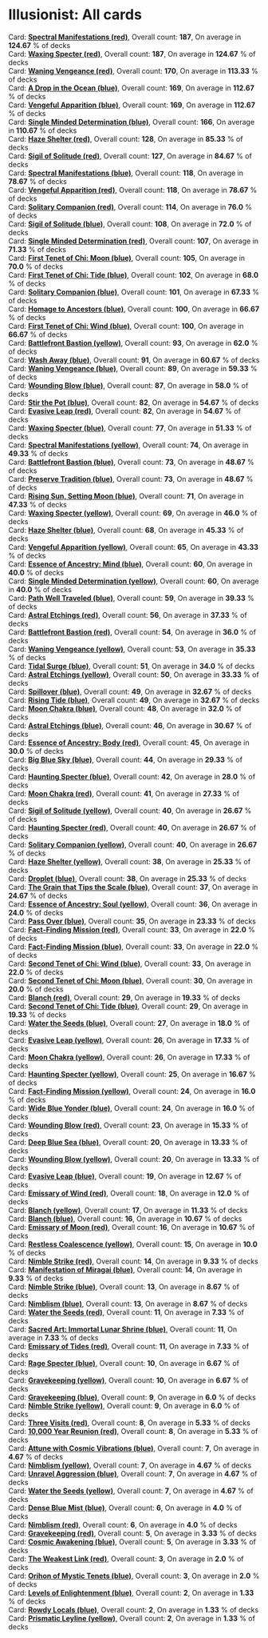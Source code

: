 # Illusionist: All cards  
Card: <a href="link" class="tooltip">**Spectral Manifestations (red)**<span class="tooltiptext"><img src="https://storage.googleapis.com/fabmaster/cardfaces/2024-MST/EN/MST152.png"></span></a>, Overall count: **187**, On average in **124.67** % of decks  
Card: <a href="link" class="tooltip">**Waxing Specter (red)**<span class="tooltiptext"><img src="https://storage.googleapis.com/fabmaster/cardfaces/2024-MST/EN/MST043.png"></span></a>, Overall count: **187**, On average in **124.67** % of decks  
Card: <a href="link" class="tooltip">**Waning Vengeance (red)**<span class="tooltiptext"><img src="https://storage.googleapis.com/fabmaster/cardfaces/2024-MST/EN/MST040.png"></span></a>, Overall count: **170**, On average in **113.33** % of decks  
Card: <a href="link" class="tooltip">**A Drop in the Ocean (blue)**<span class="tooltiptext"><img src="https://storage.googleapis.com/fabmaster/cardfaces/2024-MST/EN/MST095.png"></span></a>, Overall count: **169**, On average in **112.67** % of decks  
Card: <a href="link" class="tooltip">**Vengeful Apparition (blue)**<span class="tooltiptext"><img src="https://storage.googleapis.com/fabmaster/cardfaces/2024-MST/EN/MST157.png"></span></a>, Overall count: **169**, On average in **112.67** % of decks  
Card: <a href="link" class="tooltip">**Single Minded Determination (blue)**<span class="tooltiptext"><img src="https://storage.googleapis.com/fabmaster/cardfaces/2024-MST/EN/MST148.png"></span></a>, Overall count: **166**, On average in **110.67** % of decks  
Card: <a href="link" class="tooltip">**Haze Shelter (red)**<span class="tooltiptext"><img src="https://storage.googleapis.com/fabmaster/cardfaces/2024-MST/EN/MST037.png"></span></a>, Overall count: **128**, On average in **85.33** % of decks  
Card: <a href="link" class="tooltip">**Sigil of Solitude (red)**<span class="tooltiptext"><img src="https://storage.googleapis.com/fabmaster/cardfaces/2024-MST/EN/MST143.png"></span></a>, Overall count: **127**, On average in **84.67** % of decks  
Card: <a href="link" class="tooltip">**Spectral Manifestations (blue)**<span class="tooltiptext"><img src="https://storage.googleapis.com/fabmaster/cardfaces/2024-MST/EN/MST154.png"></span></a>, Overall count: **118**, On average in **78.67** % of decks  
Card: <a href="link" class="tooltip">**Vengeful Apparition (red)**<span class="tooltiptext"><img src="https://storage.googleapis.com/fabmaster/cardfaces/2024-MST/EN/MST155.png"></span></a>, Overall count: **118**, On average in **78.67** % of decks  
Card: <a href="link" class="tooltip">**Solitary Companion (red)**<span class="tooltiptext"><img src="https://storage.googleapis.com/fabmaster/cardfaces/2024-MST/EN/MST149.png"></span></a>, Overall count: **114**, On average in **76.0** % of decks  
Card: <a href="link" class="tooltip">**Sigil of Solitude (blue)**<span class="tooltiptext"><img src="https://storage.googleapis.com/fabmaster/cardfaces/2024-MST/EN/MST145.png"></span></a>, Overall count: **108**, On average in **72.0** % of decks  
Card: <a href="link" class="tooltip">**Single Minded Determination (red)**<span class="tooltiptext"><img src="https://storage.googleapis.com/fabmaster/cardfaces/2024-MST/EN/MST146.png"></span></a>, Overall count: **107**, On average in **71.33** % of decks  
Card: <a href="link" class="tooltip">**First Tenet of Chi: Moon (blue)**<span class="tooltiptext"><img src="https://storage.googleapis.com/fabmaster/cardfaces/2024-MST/EN/MST092.png"></span></a>, Overall count: **105**, On average in **70.0** % of decks  
Card: <a href="link" class="tooltip">**First Tenet of Chi: Tide (blue)**<span class="tooltiptext"><img src="https://storage.googleapis.com/fabmaster/cardfaces/2024-MST/EN/MST093.png"></span></a>, Overall count: **102**, On average in **68.0** % of decks  
Card: <a href="link" class="tooltip">**Solitary Companion (blue)**<span class="tooltiptext"><img src="https://storage.googleapis.com/fabmaster/cardfaces/2024-MST/EN/MST151.png"></span></a>, Overall count: **101**, On average in **67.33** % of decks  
Card: <a href="link" class="tooltip">**Homage to Ancestors (blue)**<span class="tooltiptext"><img src="https://storage.googleapis.com/fabmaster/cardfaces/2024-MST/EN/MST096.png"></span></a>, Overall count: **100**, On average in **66.67** % of decks  
Card: <a href="link" class="tooltip">**First Tenet of Chi: Wind (blue)**<span class="tooltiptext"><img src="https://storage.googleapis.com/fabmaster/cardfaces/2024-MST/EN/MST094.png"></span></a>, Overall count: **100**, On average in **66.67** % of decks  
Card: <a href="link" class="tooltip">**Battlefront Bastion (yellow)**<span class="tooltiptext"><img src="https://storage.googleapis.com/fabmaster/cardfaces/2024-MST/EN/MST204.png"></span></a>, Overall count: **93**, On average in **62.0** % of decks  
Card: <a href="link" class="tooltip">**Wash Away (blue)**<span class="tooltiptext"><img src="https://storage.googleapis.com/fabmaster/cardfaces/2024-MST/EN/MST091.png"></span></a>, Overall count: **91**, On average in **60.67** % of decks  
Card: <a href="link" class="tooltip">**Waning Vengeance (blue)**<span class="tooltiptext"><img src="https://storage.googleapis.com/fabmaster/cardfaces/2024-MST/EN/MST042.png"></span></a>, Overall count: **89**, On average in **59.33** % of decks  
Card: <a href="link" class="tooltip">**Wounding Blow (blue)**<span class="tooltiptext"><img src="https://storage.googleapis.com/fabmaster/cardfaces/2024-MST/EN/MST217.png"></span></a>, Overall count: **87**, On average in **58.0** % of decks  
Card: <a href="link" class="tooltip">**Stir the Pot (blue)**<span class="tooltiptext"><img src="https://storage.googleapis.com/fabmaster/cardfaces/2024-MST/EN/MST101.png"></span></a>, Overall count: **82**, On average in **54.67** % of decks  
Card: <a href="link" class="tooltip">**Evasive Leap (red)**<span class="tooltiptext"><img src="https://storage.googleapis.com/fabmaster/cardfaces/2024-MST/EN/MST218.png"></span></a>, Overall count: **82**, On average in **54.67** % of decks  
Card: <a href="link" class="tooltip">**Waxing Specter (blue)**<span class="tooltiptext"><img src="https://storage.googleapis.com/fabmaster/cardfaces/2024-MST/EN/MST045.png"></span></a>, Overall count: **77**, On average in **51.33** % of decks  
Card: <a href="link" class="tooltip">**Spectral Manifestations (yellow)**<span class="tooltiptext"><img src="https://storage.googleapis.com/fabmaster/cardfaces/2024-MST/EN/MST153.png"></span></a>, Overall count: **74**, On average in **49.33** % of decks  
Card: <a href="link" class="tooltip">**Battlefront Bastion (blue)**<span class="tooltiptext"><img src="https://storage.googleapis.com/fabmaster/cardfaces/2024-MST/EN/MST205.png"></span></a>, Overall count: **73**, On average in **48.67** % of decks  
Card: <a href="link" class="tooltip">**Preserve Tradition (blue)**<span class="tooltiptext"><img src="https://storage.googleapis.com/fabmaster/cardfaces/2024-MST/EN/MST099.png"></span></a>, Overall count: **73**, On average in **48.67** % of decks  
Card: <a href="link" class="tooltip">**Rising Sun, Setting Moon (blue)**<span class="tooltiptext"><img src="https://storage.googleapis.com/fabmaster/cardfaces/2024-MST/EN/MST100.png"></span></a>, Overall count: **71**, On average in **47.33** % of decks  
Card: <a href="link" class="tooltip">**Waxing Specter (yellow)**<span class="tooltiptext"><img src="https://storage.googleapis.com/fabmaster/cardfaces/2024-MST/EN/MST044.png"></span></a>, Overall count: **69**, On average in **46.0** % of decks  
Card: <a href="link" class="tooltip">**Haze Shelter (blue)**<span class="tooltiptext"><img src="https://storage.googleapis.com/fabmaster/cardfaces/2024-MST/EN/MST039.png"></span></a>, Overall count: **68**, On average in **45.33** % of decks  
Card: <a href="link" class="tooltip">**Vengeful Apparition (yellow)**<span class="tooltiptext"><img src="https://storage.googleapis.com/fabmaster/cardfaces/2024-MST/EN/MST156.png"></span></a>, Overall count: **65**, On average in **43.33** % of decks  
Card: <a href="link" class="tooltip">**Essence of Ancestry: Mind (blue)**<span class="tooltiptext"><img src="https://storage.googleapis.com/fabmaster/cardfaces/2024-MST/EN/MST139.png"></span></a>, Overall count: **60**, On average in **40.0** % of decks  
Card: <a href="link" class="tooltip">**Single Minded Determination (yellow)**<span class="tooltiptext"><img src="https://storage.googleapis.com/fabmaster/cardfaces/2024-MST/EN/MST147.png"></span></a>, Overall count: **60**, On average in **40.0** % of decks  
Card: <a href="link" class="tooltip">**Path Well Traveled (blue)**<span class="tooltiptext"><img src="https://storage.googleapis.com/fabmaster/cardfaces/2024-MST/EN/MST098.png"></span></a>, Overall count: **59**, On average in **39.33** % of decks  
Card: <a href="link" class="tooltip">**Astral Etchings (red)**<span class="tooltiptext"><img src="https://storage.googleapis.com/fabmaster/cardfaces/2024-MST/EN/MST134.png"></span></a>, Overall count: **56**, On average in **37.33** % of decks  
Card: <a href="link" class="tooltip">**Battlefront Bastion (red)**<span class="tooltiptext"><img src="https://storage.googleapis.com/fabmaster/cardfaces/2024-MST/EN/MST203.png"></span></a>, Overall count: **54**, On average in **36.0** % of decks  
Card: <a href="link" class="tooltip">**Waning Vengeance (yellow)**<span class="tooltiptext"><img src="https://storage.googleapis.com/fabmaster/cardfaces/2024-MST/EN/MST041.png"></span></a>, Overall count: **53**, On average in **35.33** % of decks  
Card: <a href="link" class="tooltip">**Tidal Surge (blue)**<span class="tooltiptext"><img src="https://storage.googleapis.com/fabmaster/cardfaces/2024-MST/EN/MST090.png"></span></a>, Overall count: **51**, On average in **34.0** % of decks  
Card: <a href="link" class="tooltip">**Astral Etchings (yellow)**<span class="tooltiptext"><img src="https://storage.googleapis.com/fabmaster/cardfaces/2024-MST/EN/MST135.png"></span></a>, Overall count: **50**, On average in **33.33** % of decks  
Card: <a href="link" class="tooltip">**Spillover (blue)**<span class="tooltiptext"><img src="https://storage.googleapis.com/fabmaster/cardfaces/2024-MST/EN/MST089.png"></span></a>, Overall count: **49**, On average in **32.67** % of decks  
Card: <a href="link" class="tooltip">**Rising Tide (blue)**<span class="tooltiptext"><img src="https://storage.googleapis.com/fabmaster/cardfaces/2024-MST/EN/MST088.png"></span></a>, Overall count: **49**, On average in **32.67** % of decks  
Card: <a href="link" class="tooltip">**Moon Chakra (blue)**<span class="tooltiptext"><img src="https://storage.googleapis.com/fabmaster/cardfaces/2024-MST/EN/MST036.png"></span></a>, Overall count: **48**, On average in **32.0** % of decks  
Card: <a href="link" class="tooltip">**Astral Etchings (blue)**<span class="tooltiptext"><img src="https://storage.googleapis.com/fabmaster/cardfaces/2024-MST/EN/MST136.png"></span></a>, Overall count: **46**, On average in **30.67** % of decks  
Card: <a href="link" class="tooltip">**Essence of Ancestry: Body (red)**<span class="tooltiptext"><img src="https://storage.googleapis.com/fabmaster/cardfaces/2024-MST/EN/MST137.png"></span></a>, Overall count: **45**, On average in **30.0** % of decks  
Card: <a href="link" class="tooltip">**Big Blue Sky (blue)**<span class="tooltiptext"><img src="https://storage.googleapis.com/fabmaster/cardfaces/2024-MST/EN/MST086.png"></span></a>, Overall count: **44**, On average in **29.33** % of decks  
Card: <a href="link" class="tooltip">**Haunting Specter (blue)**<span class="tooltiptext"><img src="https://storage.googleapis.com/fabmaster/cardfaces/2024-MST/EN/MST142.png"></span></a>, Overall count: **42**, On average in **28.0** % of decks  
Card: <a href="link" class="tooltip">**Moon Chakra (red)**<span class="tooltiptext"><img src="https://storage.googleapis.com/fabmaster/cardfaces/2024-MST/EN/MST034.png"></span></a>, Overall count: **41**, On average in **27.33** % of decks  
Card: <a href="link" class="tooltip">**Sigil of Solitude (yellow)**<span class="tooltiptext"><img src="https://storage.googleapis.com/fabmaster/cardfaces/2024-MST/EN/MST144.png"></span></a>, Overall count: **40**, On average in **26.67** % of decks  
Card: <a href="link" class="tooltip">**Haunting Specter (red)**<span class="tooltiptext"><img src="https://storage.googleapis.com/fabmaster/cardfaces/2024-MST/EN/MST140.png"></span></a>, Overall count: **40**, On average in **26.67** % of decks  
Card: <a href="link" class="tooltip">**Solitary Companion (yellow)**<span class="tooltiptext"><img src="https://storage.googleapis.com/fabmaster/cardfaces/2024-MST/EN/MST150.png"></span></a>, Overall count: **40**, On average in **26.67** % of decks  
Card: <a href="link" class="tooltip">**Haze Shelter (yellow)**<span class="tooltiptext"><img src="https://storage.googleapis.com/fabmaster/cardfaces/2024-MST/EN/MST038.png"></span></a>, Overall count: **38**, On average in **25.33** % of decks  
Card: <a href="link" class="tooltip">**Droplet (blue)**<span class="tooltiptext"><img src="https://storage.googleapis.com/fabmaster/cardfaces/2024-MST/EN/MST087.png"></span></a>, Overall count: **38**, On average in **25.33** % of decks  
Card: <a href="link" class="tooltip">**The Grain that Tips the Scale (blue)**<span class="tooltiptext"><img src="https://storage.googleapis.com/fabmaster/cardfaces/2024-MST/EN/MST102.png"></span></a>, Overall count: **37**, On average in **24.67** % of decks  
Card: <a href="link" class="tooltip">**Essence of Ancestry: Soul (yellow)**<span class="tooltiptext"><img src="https://storage.googleapis.com/fabmaster/cardfaces/2024-MST/EN/MST138.png"></span></a>, Overall count: **36**, On average in **24.0** % of decks  
Card: <a href="link" class="tooltip">**Pass Over (blue)**<span class="tooltiptext"><img src="https://storage.googleapis.com/fabmaster/cardfaces/2024-MST/EN/MST097.png"></span></a>, Overall count: **35**, On average in **23.33** % of decks  
Card: <a href="link" class="tooltip">**Fact-Finding Mission (red)**<span class="tooltiptext"><img src="https://storage.googleapis.com/fabmaster/cardfaces/2024-MST/EN/MST206.png"></span></a>, Overall count: **33**, On average in **22.0** % of decks  
Card: <a href="link" class="tooltip">**Fact-Finding Mission (blue)**<span class="tooltiptext"><img src="https://storage.googleapis.com/fabmaster/cardfaces/2024-MST/EN/MST208.png"></span></a>, Overall count: **33**, On average in **22.0** % of decks  
Card: <a href="link" class="tooltip">**Second Tenet of Chi: Wind (blue)**<span class="tooltiptext"><img src="https://storage.googleapis.com/fabmaster/cardfaces/2024-MST/EN/MST083.png"></span></a>, Overall count: **33**, On average in **22.0** % of decks  
Card: <a href="link" class="tooltip">**Second Tenet of Chi: Moon (blue)**<span class="tooltiptext"><img src="https://storage.googleapis.com/fabmaster/cardfaces/2024-MST/EN/MST081.png"></span></a>, Overall count: **30**, On average in **20.0** % of decks  
Card: <a href="link" class="tooltip">**Blanch (red)**<span class="tooltiptext"><img src="https://storage.googleapis.com/fabmaster/cardfaces/2024-MST/EN/MST194.png"></span></a>, Overall count: **29**, On average in **19.33** % of decks  
Card: <a href="link" class="tooltip">**Second Tenet of Chi: Tide (blue)**<span class="tooltiptext"><img src="https://storage.googleapis.com/fabmaster/cardfaces/2024-MST/EN/MST082.png"></span></a>, Overall count: **29**, On average in **19.33** % of decks  
Card: <a href="link" class="tooltip">**Water the Seeds (blue)**<span class="tooltiptext"><img src="https://storage.googleapis.com/fabmaster/cardfaces/2024-MST/EN/MST214.png"></span></a>, Overall count: **27**, On average in **18.0** % of decks  
Card: <a href="link" class="tooltip">**Evasive Leap (yellow)**<span class="tooltiptext"><img src="https://storage.googleapis.com/fabmaster/cardfaces/2024-MST/EN/MST219.png"></span></a>, Overall count: **26**, On average in **17.33** % of decks  
Card: <a href="link" class="tooltip">**Moon Chakra (yellow)**<span class="tooltiptext"><img src="https://storage.googleapis.com/fabmaster/cardfaces/2024-MST/EN/MST035.png"></span></a>, Overall count: **26**, On average in **17.33** % of decks  
Card: <a href="link" class="tooltip">**Haunting Specter (yellow)**<span class="tooltiptext"><img src="https://storage.googleapis.com/fabmaster/cardfaces/2024-MST/EN/MST141.png"></span></a>, Overall count: **25**, On average in **16.67** % of decks  
Card: <a href="link" class="tooltip">**Fact-Finding Mission (yellow)**<span class="tooltiptext"><img src="https://storage.googleapis.com/fabmaster/cardfaces/2024-MST/EN/MST207.png"></span></a>, Overall count: **24**, On average in **16.0** % of decks  
Card: <a href="link" class="tooltip">**Wide Blue Yonder (blue)**<span class="tooltiptext"><img src="https://storage.googleapis.com/fabmaster/cardfaces/2024-MST/EN/MST085.png"></span></a>, Overall count: **24**, On average in **16.0** % of decks  
Card: <a href="link" class="tooltip">**Wounding Blow (red)**<span class="tooltiptext"><img src="https://storage.googleapis.com/fabmaster/cardfaces/2024-MST/EN/MST215.png"></span></a>, Overall count: **23**, On average in **15.33** % of decks  
Card: <a href="link" class="tooltip">**Deep Blue Sea (blue)**<span class="tooltiptext"><img src="https://storage.googleapis.com/fabmaster/cardfaces/2024-MST/EN/MST084.png"></span></a>, Overall count: **20**, On average in **13.33** % of decks  
Card: <a href="link" class="tooltip">**Wounding Blow (yellow)**<span class="tooltiptext"><img src="https://storage.googleapis.com/fabmaster/cardfaces/2024-MST/EN/MST216.png"></span></a>, Overall count: **20**, On average in **13.33** % of decks  
Card: <a href="link" class="tooltip">**Evasive Leap (blue)**<span class="tooltiptext"><img src="https://storage.googleapis.com/fabmaster/cardfaces/2024-MST/EN/MST220.png"></span></a>, Overall count: **19**, On average in **12.67** % of decks  
Card: <a href="link" class="tooltip">**Emissary of Wind (red)**<span class="tooltiptext"><img src="https://storage.googleapis.com/fabmaster/cardfaces/2024-MST/EN/MST199.png"></span></a>, Overall count: **18**, On average in **12.0** % of decks  
Card: <a href="link" class="tooltip">**Blanch (yellow)**<span class="tooltiptext"><img src="https://storage.googleapis.com/fabmaster/cardfaces/2024-MST/EN/MST195.png"></span></a>, Overall count: **17**, On average in **11.33** % of decks  
Card: <a href="link" class="tooltip">**Blanch (blue)**<span class="tooltiptext"><img src="https://storage.googleapis.com/fabmaster/cardfaces/2024-MST/EN/MST196.png"></span></a>, Overall count: **16**, On average in **10.67** % of decks  
Card: <a href="link" class="tooltip">**Emissary of Moon (red)**<span class="tooltiptext"><img src="https://storage.googleapis.com/fabmaster/cardfaces/2024-MST/EN/MST197.png"></span></a>, Overall count: **16**, On average in **10.67** % of decks  
Card: <a href="link" class="tooltip">**Restless Coalescence (yellow)**<span class="tooltiptext"><img src="https://storage.googleapis.com/fabmaster/cardfaces/2024-MST/EN/MST133.png"></span></a>, Overall count: **15**, On average in **10.0** % of decks  
Card: <a href="link" class="tooltip">**Nimble Strike (red)**<span class="tooltiptext"><img src="https://storage.googleapis.com/fabmaster/cardfaces/2024-MST/EN/MST209.png"></span></a>, Overall count: **14**, On average in **9.33** % of decks  
Card: <a href="link" class="tooltip">**Manifestation of Miragai (blue)**<span class="tooltiptext"><img src="https://storage.googleapis.com/fabmaster/cardfaces/2024-MST/EN/MST031.png"></span></a>, Overall count: **14**, On average in **9.33** % of decks  
Card: <a href="link" class="tooltip">**Nimble Strike (blue)**<span class="tooltiptext"><img src="https://storage.googleapis.com/fabmaster/cardfaces/2024-MST/EN/MST211.png"></span></a>, Overall count: **13**, On average in **8.67** % of decks  
Card: <a href="link" class="tooltip">**Nimblism (blue)**<span class="tooltiptext"><img src="https://storage.googleapis.com/fabmaster/cardfaces/2024-MST/EN/MST223.png"></span></a>, Overall count: **13**, On average in **8.67** % of decks  
Card: <a href="link" class="tooltip">**Water the Seeds (red)**<span class="tooltiptext"><img src="https://storage.googleapis.com/fabmaster/cardfaces/2024-MST/EN/MST212.png"></span></a>, Overall count: **11**, On average in **7.33** % of decks  
Card: <a href="link" class="tooltip">**Sacred Art: Immortal Lunar Shrine (blue)**<span class="tooltiptext"><img src="https://storage.googleapis.com/fabmaster/cardfaces/2024-MST/EN/MST032.png"></span></a>, Overall count: **11**, On average in **7.33** % of decks  
Card: <a href="link" class="tooltip">**Emissary of Tides (red)**<span class="tooltiptext"><img src="https://storage.googleapis.com/fabmaster/cardfaces/2024-MST/EN/MST198.png"></span></a>, Overall count: **11**, On average in **7.33** % of decks  
Card: <a href="link" class="tooltip">**Rage Specter (blue)**<span class="tooltiptext"><img src="https://storage.googleapis.com/fabmaster/cardfaces/2024-MST/EN/MST132.png"></span></a>, Overall count: **10**, On average in **6.67** % of decks  
Card: <a href="link" class="tooltip">**Gravekeeping (yellow)**<span class="tooltiptext"><img src="https://storage.googleapis.com/fabmaster/cardfaces/2024-MST/EN/MST201.png"></span></a>, Overall count: **10**, On average in **6.67** % of decks  
Card: <a href="link" class="tooltip">**Gravekeeping (blue)**<span class="tooltiptext"><img src="https://storage.googleapis.com/fabmaster/cardfaces/2024-MST/EN/MST202.png"></span></a>, Overall count: **9**, On average in **6.0** % of decks  
Card: <a href="link" class="tooltip">**Nimble Strike (yellow)**<span class="tooltiptext"><img src="https://storage.googleapis.com/fabmaster/cardfaces/2024-MST/EN/MST210.png"></span></a>, Overall count: **9**, On average in **6.0** % of decks  
Card: <a href="link" class="tooltip">**Three Visits (red)**<span class="tooltiptext"><img src="https://storage.googleapis.com/fabmaster/cardfaces/2024-MST/EN/MST033.png"></span></a>, Overall count: **8**, On average in **5.33** % of decks  
Card: <a href="link" class="tooltip">**10,000 Year Reunion (red)**<span class="tooltiptext"><img src="https://storage.googleapis.com/fabmaster/cardfaces/2024-MST/EN/MST131.png"></span></a>, Overall count: **8**, On average in **5.33** % of decks  
Card: <a href="link" class="tooltip">**Attune with Cosmic Vibrations (blue)**<span class="tooltiptext"><img src="https://storage.googleapis.com/fabmaster/cardfaces/2024-MST/EN/MST075.png"></span></a>, Overall count: **7**, On average in **4.67** % of decks  
Card: <a href="link" class="tooltip">**Nimblism (yellow)**<span class="tooltiptext"><img src="https://storage.googleapis.com/fabmaster/cardfaces/2024-MST/EN/MST222.png"></span></a>, Overall count: **7**, On average in **4.67** % of decks  
Card: <a href="link" class="tooltip">**Unravel Aggression (blue)**<span class="tooltiptext"><img src="https://storage.googleapis.com/fabmaster/cardfaces/2024-MST/EN/MST078.png"></span></a>, Overall count: **7**, On average in **4.67** % of decks  
Card: <a href="link" class="tooltip">**Water the Seeds (yellow)**<span class="tooltiptext"><img src="https://storage.googleapis.com/fabmaster/cardfaces/2024-MST/EN/MST213.png"></span></a>, Overall count: **7**, On average in **4.67** % of decks  
Card: <a href="link" class="tooltip">**Dense Blue Mist (blue)**<span class="tooltiptext"><img src="https://storage.googleapis.com/fabmaster/cardfaces/2024-MST/EN/MST079.png"></span></a>, Overall count: **6**, On average in **4.0** % of decks  
Card: <a href="link" class="tooltip">**Nimblism (red)**<span class="tooltiptext"><img src="https://storage.googleapis.com/fabmaster/cardfaces/2024-MST/EN/MST221.png"></span></a>, Overall count: **6**, On average in **4.0** % of decks  
Card: <a href="link" class="tooltip">**Gravekeeping (red)**<span class="tooltiptext"><img src="https://storage.googleapis.com/fabmaster/cardfaces/2024-MST/EN/MST200.png"></span></a>, Overall count: **5**, On average in **3.33** % of decks  
Card: <a href="link" class="tooltip">**Cosmic Awakening (blue)**<span class="tooltiptext"><img src="https://storage.googleapis.com/fabmaster/cardfaces/2024-MST/EN/MST076.png"></span></a>, Overall count: **5**, On average in **3.33** % of decks  
Card: <a href="link" class="tooltip">**The Weakest Link (red)**<span class="tooltiptext"><img src="https://storage.googleapis.com/fabmaster/cardfaces/2024-MST/EN/MST192.png"></span></a>, Overall count: **3**, On average in **2.0** % of decks  
Card: <a href="link" class="tooltip">**Orihon of Mystic Tenets (blue)**<span class="tooltiptext"><img src="https://storage.googleapis.com/fabmaster/cardfaces/2024-MST/EN/MST080.png"></span></a>, Overall count: **3**, On average in **2.0** % of decks  
Card: <a href="link" class="tooltip">**Levels of Enlightenment (blue)**<span class="tooltiptext"><img src="https://storage.googleapis.com/fabmaster/cardfaces/2024-MST/EN/MST077.png"></span></a>, Overall count: **2**, On average in **1.33** % of decks  
Card: <a href="link" class="tooltip">**Rowdy Locals (blue)**<span class="tooltiptext"><img src="https://storage.googleapis.com/fabmaster/cardfaces/2024-MST/EN/MST191.png"></span></a>, Overall count: **2**, On average in **1.33** % of decks  
Card: <a href="link" class="tooltip">**Prismatic Leyline (yellow)**<span class="tooltiptext"><img src="https://storage.googleapis.com/fabmaster/cardfaces/2024-MST/EN/MST193.png"></span></a>, Overall count: **2**, On average in **1.33** % of decks  
<style>
    img {
        width: 250px;
    }

    .tooltip {
        position: relative;
        display: inline-block;
    }

    .tooltip .tooltiptext {
        visibility: hidden;
        width: 250px;
        background-color: white;
        text-align: center;
        padding: 5px;
        border-radius: 6px;
        box-shadow: 0px 0px 10px 0px rgba(0, 0, 0, 0.2);

        /* Position the tooltip text */
        position: absolute;
        z-index: 1;
        top: 20px; /* Position it below the link */
        left: 105%; /* Position it to the right of the link */
        margin-left: 0;
    }

    .tooltip:hover .tooltiptext {
        visibility: visible;
    }
</style>